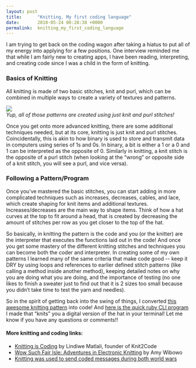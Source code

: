 ```yaml
---
layout: post
title:      "Knitting, My first coding language"
date:       2018-05-24 00:28:38 +0000
permalink:  knitting_my_first_coding_language
---
```



I am trying to get back on the coding wagon after taking a hiatus to put all of my energy into applying for a few positions. One interview reminded me that while I am fairly new to creating apps, I have been reading, interpreting, and creating code since I was a child in the form of knitting. 

### Basics of Knitting

All knitting is made of two basic stitches, knit and purl, which can be combined in multiple ways to create a variety of textures and patterns. 

![](https://i.pinimg.com/originals/cb/f6/16/cbf616bea12769072f943a249b1a40b5.png)  
  *Yup, all of those patterns are created using just knit and purl stitches!*

Once you get onto more advanced knitting, there are some additional techniques needed, but at its core, knitting is just knit and purl stitches. Coincidentally, this is akin to how binary is used to store and transmit data in computers using series of 1s and 0s. In binary, a bit is either a 1 or a 0 and 1 can be interpreted as the opposite of 0. Similarly in knitting, a knit stitch is the opposite of a purl stitch (when looking at the “wrong” or opposite side of a knit stitch, you will see a purl, and vice versa). 

### Following a Pattern/Program

Once you’ve mastered the basic stitches, you can start adding in more complicated techniques such as increases, decreases, cables, and lace, which create shaping for knit items and additional textures. Increases/decreases are the main way to shape items. Think of how a hat curves at the top to fit around a head, that is created by decreasing the amount of stitches per row as you get closer to the top of the hat. 

So basically, in knitting the pattern is the code and you (or the knitter) are the interpreter that executes the functions laid out in the code! And once you get some mastery of the different knitting stitches and techniques you can become both the coder and interpreter. In creating some of my own patterns I learned many of the same criteria that make code good -- keep it DRY by using loops and references to earlier defined stitch patterns (like calling a method inside another method), keeping detailed notes on why you are doing what you are doing, and the importance of testing (no one likes to finish a sweater just to find out that it is 2 sizes too small because you didn’t take time to test the yarn and needles). 

So in the spirit of getting back into the swing of things, I converted [this awesome knitting pattern](http://jlyarnworks.blogspot.com/2008/07/hermiones-cable-eyelet-hat.html) into code! And [here is the quick ruby CLI program](https://github.com/lpassamano/hermoines_hat) I made that “knits” you a digital version of the hat in your terminal! Let me know if you have any questions or comments!! 

#### More knitting and coding links:
* [Knitting is Coding](https://medium.com/@lindimatlali/knitting-is-coding-b2c49ce4e5b1) by Lindiwe Matlali, founder of Knit2Code 
* [Wow Such Fair Isle: Adventures in Electronic Knitting](https://vimeo.com/96832749) by Amy Wibowo 
* [Knitting was used to send coded messages during both world wars](https://www.atlasobscura.com/articles/knitting-spies-wwi-wwii)
